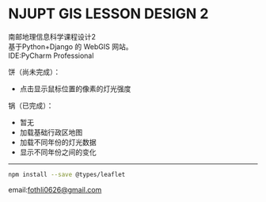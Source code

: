 ﻿# NJUPT GIS LESSON DESIGN 2
南邮地理信息科学课程设计2  
基于Python+Django 的 WebGIS 网站。  
IDE:PyCharm Professional

饼（尚未完成）：


- 点击显示鼠标位置的像素的灯光强度


锅（已完成）：
- 暂无
- 加载基础行政区地图
- 加载不同年份的灯光数据
- 显示不同年份之间的变化

---
```bash
npm install --save @types/leaflet
```

email:fothli0626@gmail.com